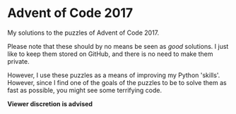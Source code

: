 # Advent of Code 2017

My solutions to the puzzles of Advent of Code 2017.

Please note that these should by no means be seen as _good_ solutions. I just
like to keep them stored on GitHub, and there is no need to make them private.

However, I use these puzzles as a means of improving my Python 'skills'.
However, since I find one of the goals of the puzzles to be to solve them as
fast as possible, you might see some terrifying code.

__Viewer discretion is advised__
